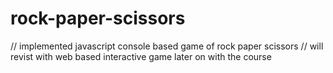 # rock-paper-scissors

// implemented javascript console based game of rock paper scissors
// will revist with web based interactive game later on with the course